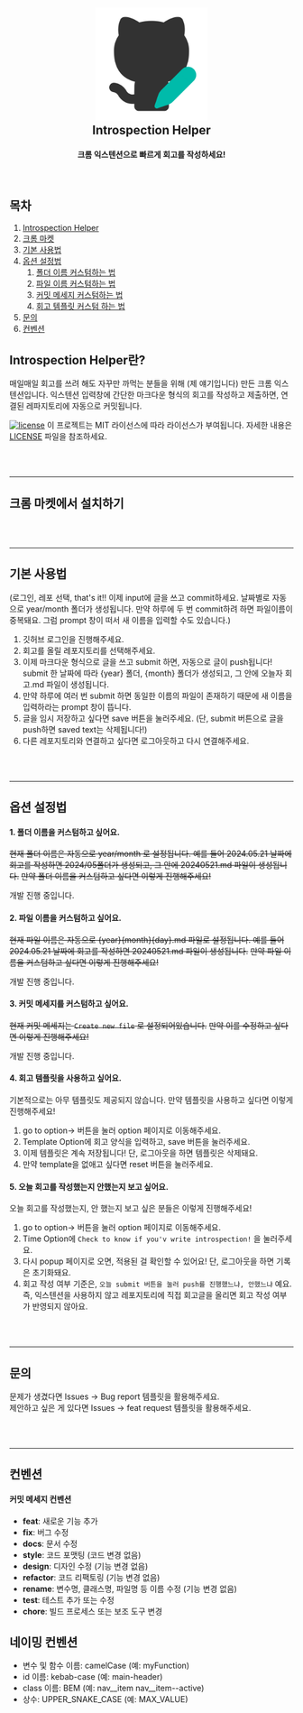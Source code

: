 <h2 align="center">
  <img src="assets/icons/signature512.png" alt="Introspection Helper logo." width="200">
  <br>
  Introspection Helper
  <h4 align="center">크롬 익스텐션으로 빠르게 회고를 작성하세요!</h4>
  <br>
</h2>


## 목차
1. [Introspection Helper](#Introspection-Helper란)
2. [크롬 마켓](#크롬-마켓에서-설치하기)
3. [기본 사용법](#기본_사용법)
4. [옵션 설정법](#옵션-설정법)
   1. [폴더 이름 커스텀하는 법](#1-폴더-이름을-커스텀하고-싶어요)
   2. [파일 이름 커스텀하는 법](#2-파일-이름을-커스텀하고-싶어요)
   3. [커밋 메세지 커스텀하는 법](#3-커밋-메세지를-커스텀하고-싶어요)
   4. [회고 템플릿 커스텀 하는 법](#4-회고-템플릿을-만들어서-쓰고-싶어요)
5. [문의](#문의)
6. [컨벤션](#컨벤션)

## Introspection Helper란?

매일매일 회고를 쓰려 해도 자꾸만 까먹는 분들을 위해 (제 얘기입니다) 만든 크롬 익스텐션입니다. 익스텐션 입력창에 간단한 마크다운 형식의 회고를 작성하고 제출하면, 연결된 레파지토리에 자동으로 커밋됩니다.

<a href="LICENSE"><img src="https://img.shields.io/badge/license-MIT-blue.svg" alt="license"/></a>
이 프로젝트는 MIT 라이선스에 따라 라이선스가 부여됩니다. 자세한 내용은 [LICENSE](./LICENSE) 파일을 참조하세요.


<br/>
<br/>

---

## 크롬 마켓에서 설치하기

<br/>
<br/>

---

## 기본 사용법 
(로그인, 레포 선택, that's it!! 이제 input에 글을 쓰고 commit하세요. 날짜별로 자동으로 year/month 폴더가 생성됩니다. 만약 하루에 두 번 commit하려 하면 파일이름이 중복돼요. 그럼 prompt 창이 떠서 새 이름을 입력할 수도 있습니다.)

1. 깃허브 로그인을 진행해주세요.
2. 회고를 올릴 레포지토리를 선택해주세요.
3. 이제 마크다운 형식으로 글을 쓰고 submit 하면, 자동으로 글이 push됩니다! submit 한 날짜에 따라 {year} 폴더, {month} 폴더가 생성되고, 그 안에 오늘자 회고.md 파일이 생성됩니다. 
4. 만약 하루에 여러 번 submit 하면 동일한 이름의 파일이 존재하기 때문에 새 이름을 입력하라는 prompt 창이 뜹니다.
5. 글을 임시 저장하고 싶다면 save 버튼을 눌러주세요. (단, submit 버튼으로 글을 push하면 saved text는 삭제됩니다!)
6. 다른 레포지토리와 연결하고 싶다면 로그아웃하고 다시 연결해주세요.

<br/>
<br/>

---

## 옵션 설정법
#### 1. 폴더 이름을 커스텀하고 싶어요.
~~현재 폴더 이름은 자동으로 year/month 로 설정됩니다. 예를 들어 2024.05.21 날짜에 회고를 작성하면 2024/05폴더가 생성되고, 그 안에 20240521.md 파일이 생성됩니다.~~
~~만약 폴더 이름을 커스텀하고 싶다면 이렇게 진행해주세요!~~

개발 진행 중입니다.

#### 2. 파일 이름을 커스텀하고 싶어요.
~~현재 파일 이름은 자동으로 {year}{month}{day}.md 파일로 설정됩니다. 예를 들어 2024.05.21 날짜에 회고를 작성하면 20240521.md 파일이 생성됩니다.~~
~~만약 파일 이름을 커스텀하고 싶다면 이렇게 진행해주세요!~~

개발 진행 중입니다.

#### 3. 커밋 메세지를 커스텀하고 싶어요.
~~현재 커밋 메세지는 `Create new file` 로 설정되어있습니다.~~
~~만약 이를 수정하고 싶다면 이렇게 진행해주세요!~~

개발 진행 중입니다.

#### 4. 회고 템플릿을 사용하고 싶어요.
기본적으로는 아무 템플릿도 제공되지 않습니다. 만약 템플릿을 사용하고 싶다면 이렇게 진행해주세요!
1. go to option-> 버튼을 눌러 option 페이지로 이동해주세요.
2. Template Option에 회고 양식을 입력하고, save 버튼을 눌러주세요.
3. 이제 템플릿은 계속 저장됩니다! 단, 로그아웃을 하면 템플릿은 삭제돼요.
4. 만약 template을 없애고 싶다면 reset 버튼을 눌러주세요.

#### 5. 오늘 회고를 작성했는지 안했는지 보고 싶어요.
오늘 회고를 작성했는지, 안 했는지 보고 싶은 분들은 이렇게 진행해주세요!
1. go to option-> 버튼을 눌러 option 페이지로 이동해주세요.
2. Time Option에 `Check to know if you'v write introspection!` 을 눌러주세요.
3. 다시 popup 페이지로 오면, 적용된 걸 확인할 수 있어요! 단, 로그아웃을 하면 기록은 초기화돼요.
4. 회고 작성 여부 기준은, `오늘 submit 버튼을 눌러 push를 진행했느냐, 안했느냐` 예요. 즉, 익스텐션을 사용하지 않고 레포지토리에 직접 회고글을 올리면 회고 작성 여부가 반영되지 않아요. 

<br/>
<br/>

---

## 문의

문제가 생겼다면 Issues -> Bug report 템플릿을 활용해주세요.
<br/>
제안하고 싶은 게 있다면 Issues -> feat request 템플릿을 활용해주세요.

<br/>
<br/>

---

## 컨벤션

#### 커밋 메세지 컨벤션
- **feat**: 새로운 기능 추가
- **fix**: 버그 수정
- **docs**: 문서 수정
- **style**: 코드 포맷팅 (코드 변경 없음)
- **design**: 디자인 수정 (기능 변경 없음)
- **refactor**: 코드 리팩토링 (기능 변경 없음)
- **rename**: 변수명, 클래스명, 파일명 등 이름 수정 (기능 변경 없음)
- **test**: 테스트 추가 또는 수정
- **chore**: 빌드 프로세스 또는 보조 도구 변경

## 네이밍 컨벤션
- 변수 및 함수 이름: camelCase (예: myFunction)
- id 이름: kebab-case (예: main-header)
- class 이름: BEM (예: nav__item nav__item--active)
- 상수: UPPER_SNAKE_CASE (예: MAX_VALUE)